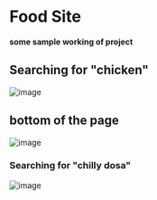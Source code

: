 # Food Site 

**some sample working of project**
## Searching for "chicken"
![image](https://github.com/Hello-Sai/Food-Site-Assignment/assets/90458132/64d98d26-8c26-4af1-ac6b-a6b817d09283)
## bottom of the page
![image](https://github.com/Hello-Sai/Food-Site-Assignment/assets/90458132/b89efb90-be2b-415d-97a2-3ef4b2338134)

### Searching for "chilly dosa"
![image](https://github.com/Hello-Sai/Food-Site-Assignment/assets/90458132/6bb68f8e-73fd-4ff7-aad7-927981224e8f)
